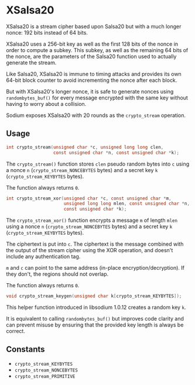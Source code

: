 # XSalsa20

XSalsa20 is a stream cipher based upon Salsa20 but with a much longer nonce: 192
bits instead of 64 bits.

XSalsa20 uses a 256-bit key as well as the first 128 bits of the nonce in order
to compute a subkey. This subkey, as well as the remaining 64 bits of the nonce,
are the parameters of the Salsa20 function used to actually generate the stream.

Like Salsa20, XSalsa20 is immune to timing attacks and provides its own 64-bit
block counter to avoid incrementing the nonce after each block.

But with XSalsa20's longer nonce, it is safe to generate nonces using
`randombytes_buf()` for every message encrypted with the same key without having
to worry about a collision.

Sodium exposes XSalsa20 with 20 rounds as the `crypto_stream` operation.

## Usage

```c
int crypto_stream(unsigned char *c, unsigned long long clen,
                  const unsigned char *n, const unsigned char *k);
```

The `crypto_stream()` function stores `clen` pseudo random bytes into `c` using
a nonce `n` (`crypto_stream_NONCEBYTES` bytes) and a secret key `k`
(`crypto_stream_KEYBYTES` bytes).

The function always returns `0`.

```c
int crypto_stream_xor(unsigned char *c, const unsigned char *m,
                      unsigned long long mlen, const unsigned char *n,
                      const unsigned char *k);
```

The `crypto_stream_xor()` function encrypts a message `m` of length `mlen` using
a nonce `n` (`crypto_stream_NONCEBYTES` bytes) and a secret key `k`
(`crypto_stream_KEYBYTES` bytes).

The ciphertext is put into `c`. The ciphertext is the message combined with the
output of the stream cipher using the XOR operation, and doesn't include any
authentication tag.

`m` and `c` can point to the same address (in-place encryption/decryption). If
they don't, the regions should not overlap.

The function always returns `0`.

```c
void crypto_stream_keygen(unsigned char k[crypto_stream_KEYBYTES]);
```

This helper function introduced in libsodium 1.0.12 creates a random key `k`.

It is equivalent to calling `randombytes_buf()` but improves code clarity and
can prevent misuse by ensuring that the provided key length is always be
correct.

## Constants

* `crypto_stream_KEYBYTES`
* `crypto_stream_NONCEBYTES`
* `crypto_stream_PRIMITIVE`
